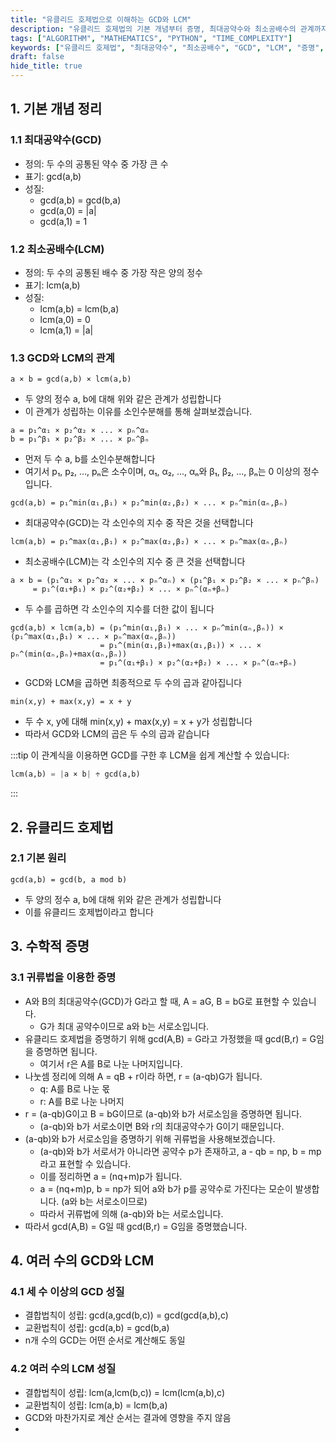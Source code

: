 ```yaml
---
title: "유클리드 호제법으로 이해하는 GCD와 LCM"
description: "유클리드 호제법의 기본 개념부터 증명, 최대공약수와 최소공배수의 관계까지 핵심 개념을 상세히 설명합니다. 수학적 증명과 함께 실제 구현까지 다룹니다."
tags: ["ALGORITHM", "MATHEMATICS", "PYTHON", "TIME_COMPLEXITY"]
keywords: ["유클리드 호제법", "최대공약수", "최소공배수", "GCD", "LCM", "증명", "알고리즘", "유클리드", "호제법"]
draft: false
hide_title: true
---
```


## 1. 기본 개념 정리

### 1.1 최대공약수(GCD)
- 정의: 두 수의 공통된 약수 중 가장 큰 수
- 표기: gcd(a,b)
- 성질:
    - gcd(a,b) = gcd(b,a)
    - gcd(a,0) = |a|
    - gcd(a,1) = 1

### 1.2 최소공배수(LCM)
- 정의: 두 수의 공통된 배수 중 가장 작은 양의 정수
- 표기: lcm(a,b)
- 성질:
    - lcm(a,b) = lcm(b,a)
    - lcm(a,0) = 0
    - lcm(a,1) = |a|

### 1.3 GCD와 LCM의 관계
```
a × b = gcd(a,b) × lcm(a,b)
```
- 두 양의 정수 a, b에 대해 위와 같은 관계가 성립합니다
- 이 관계가 성립하는 이유를 소인수분해를 통해 살펴보겠습니다.

```
a = p₁^α₁ × p₂^α₂ × ... × pₙ^αₙ
b = p₁^β₁ × p₂^β₂ × ... × pₙ^βₙ
```
- 먼저 두 수 a, b를 소인수분해합니다
- 여기서 p₁, p₂, ..., pₙ은 소수이며, α₁, α₂, ..., αₙ와 β₁, β₂, ..., βₙ는 0 이상의 정수입니다.

```
gcd(a,b) = p₁^min(α₁,β₁) × p₂^min(α₂,β₂) × ... × pₙ^min(αₙ,βₙ)
```
- 최대공약수(GCD)는 각 소인수의 지수 중 작은 것을 선택합니다

```
lcm(a,b) = p₁^max(α₁,β₁) × p₂^max(α₂,β₂) × ... × pₙ^max(αₙ,βₙ)
```
- 최소공배수(LCM)는 각 소인수의 지수 중 큰 것을 선택합니다

```
a × b = (p₁^α₁ × p₂^α₂ × ... × pₙ^αₙ) × (p₁^β₁ × p₂^β₂ × ... × pₙ^βₙ)
     = p₁^(α₁+β₁) × p₂^(α₂+β₂) × ... × pₙ^(αₙ+βₙ)
```
- 두 수를 곱하면 각 소인수의 지수를 더한 값이 됩니다

```
gcd(a,b) × lcm(a,b) = (p₁^min(α₁,β₁) × ... × pₙ^min(αₙ,βₙ)) × (p₁^max(α₁,β₁) × ... × pₙ^max(αₙ,βₙ))
                    = p₁^(min(α₁,β₁)+max(α₁,β₁)) × ... × pₙ^(min(αₙ,βₙ)+max(αₙ,βₙ))
                    = p₁^(α₁+β₁) × p₂^(α₂+β₂) × ... × pₙ^(αₙ+βₙ)
```
- GCD와 LCM을 곱하면 최종적으로 두 수의 곱과 같아집니다

```
min(x,y) + max(x,y) = x + y
```
- 두 수 x, y에 대해 min(x,y) + max(x,y) = x + y가 성립합니다
- 따라서 GCD와 LCM의 곱은 두 수의 곱과 같습니다

:::tip
이 관계식을 이용하면 GCD를 구한 후 LCM을 쉽게 계산할 수 있습니다:
```python
lcm(a,b) = |a × b| ÷ gcd(a,b)
```
:::


## 2. 유클리드 호제법

### 2.1 기본 원리
```
gcd(a,b) = gcd(b, a mod b)
```
- 두 양의 정수 a, b에 대해 위와 같은 관계가 성립합니다
- 이를 유클리드 호제법이라고 합니다

## 3. 수학적 증명

### 3.1 귀류법을 이용한 증명
- A와 B의 최대공약수(GCD)가 G라고 할 때, A = aG, B = bG로 표현할 수 있습니다. 
  - G가 최대 공약수이므로 a와 b는 서로소입니다.
- 유클리드 호제법을 증명하기 위해 gcd(A,B) = G라고 가정했을 때 gcd(B,r) = G임을 증명하면 됩니다.
  - 여기서 r은 A를 B로 나눈 나머지입니다.
- 나눗셈 정리에 의해 A = qB + r이라 하면, r = (a-qb)G가 됩니다.
  - q: A를 B로 나눈 몫
  - r: A를 B로 나눈 나머지
- r = (a-qb)G이고 B = bG이므로 (a-qb)와 b가 서로소임을 증명하면 됩니다.
  - (a-qb)와 b가 서로소이면 B와 r의 최대공약수가 G이기 때문입니다.
- (a-qb)와 b가 서로소임을 증명하기 위해 귀류법을 사용해보겠습니다.
  - (a-qb)와 b가 서로서가 아니라면 공약수 p가 존재하고, a - qb = np, b = mp라고 표현할 수 있습니다.
  - 이를 정리하면 a = (nq+m)p가 됩니다.
  - a = (nq+m)p, b = np가 되어 a와 b가 p를 공약수로 가진다는 모순이 발생합니다. (a와 b는 서로소이므로)
  - 따라서 귀류법에 의해 (a-qb)와 b는 서로소입니다.
- 따라서 gcd(A,B) = G일 때 gcd(B,r) = G임을 증명했습니다.

## 4. 여러 수의 GCD와 LCM

### 4.1 세 수 이상의 GCD 성질
- 결합법칙이 성립: gcd(a,gcd(b,c)) = gcd(gcd(a,b),c)
- 교환법칙이 성립: gcd(a,b) = gcd(b,a)
- n개 수의 GCD는 어떤 순서로 계산해도 동일

### 4.2 여러 수의 LCM 성질
- 결합법칙이 성립: lcm(a,lcm(b,c)) = lcm(lcm(a,b),c)
- 교환법칙이 성립: lcm(a,b) = lcm(b,a)
- GCD와 마찬가지로 계산 순서는 결과에 영향을 주지 않음
- 